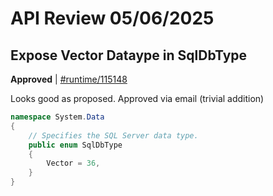 # API Review 05/06/2025

## Expose Vector Dataype in SqlDbType

**Approved** | [#runtime/115148](https://github.com/dotnet/runtime/issues/115148#issuecomment-2852839590)

Looks good as proposed.  Approved via email (trivial addition)

```C#
namespace System.Data
{
    // Specifies the SQL Server data type.
    public enum SqlDbType
    {
        Vector = 36,
    }
}
```
